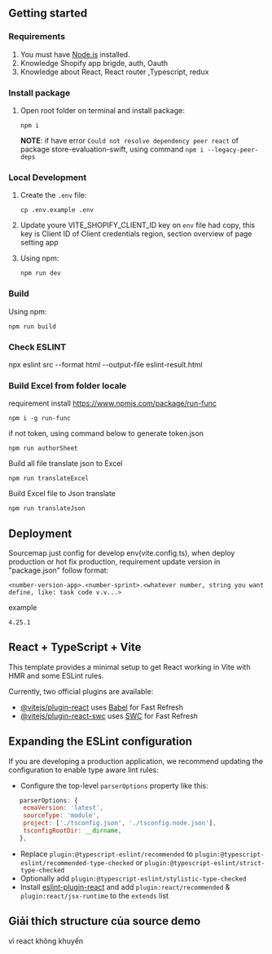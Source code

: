 ## Getting started

### Requirements

1. You must have [Node.js](https://nodejs.org/) installed.
2. Knowledge Shopify app brigde, auth, Oauth
3. Knowledge about React, React router ,Typescript, redux

### Install package

1. Open root folder on terminal and install package:

    ```shell
    npm i
    ```

    **NOTE**: if have error `Could not resolve dependency peer react` of package store-evaluation-swift, using command `npm i --legacy-peer-deps`


### Local Development

1. Create the `.env` file:

    ```shell
    cp .env.example .env
    ```
2. Update youre VITE_SHOPIFY_CLIENT_ID key on `env` file had copy, this key is Client ID of Client credentials region, section overview of page setting app

2. Using npm:

    ```shell
    npm run dev
    ```

### Build

Using npm:

```shell
npm run build
```
### Check ESLINT 

npx eslint src --format html --output-file eslint-result.html

### Build Excel from folder locale 

requirement install https://www.npmjs.com/package/run-func

```shell
npm i -g run-func
```

if not token, using command below to generate token.json
```shell
npm run authorSheet
```

Build all file translate json to Excel 
```shell
npm run translateExcel
```

Build Excel file to Json translate
```shell
npm run translateJson
```
## Deployment
Sourcemap just config for develop env(vite.config.ts), when deploy production or hot fix production, requirement update  version in "package.json" follow format:
```
<number-version-app>.<number-sprint>.<whatever number, string you want define, like: task code v.v...>
```
example
```
4.25.1
```


## React + TypeScript + Vite

This template provides a minimal setup to get React working in Vite with HMR and some ESLint rules.

Currently, two official plugins are available:

- [@vitejs/plugin-react](https://github.com/vitejs/vite-plugin-react/blob/main/packages/plugin-react/README.md) uses [Babel](https://babeljs.io/) for Fast Refresh
- [@vitejs/plugin-react-swc](https://github.com/vitejs/vite-plugin-react-swc) uses [SWC](https://swc.rs/) for Fast Refresh

## Expanding the ESLint configuration

If you are developing a production application, we recommend updating the configuration to enable type aware lint rules:

- Configure the top-level `parserOptions` property like this:

```js
   parserOptions: {
    ecmaVersion: 'latest',
    sourceType: 'module',
    project: ['./tsconfig.json', './tsconfig.node.json'],
    tsconfigRootDir: __dirname,
   },
```

- Replace `plugin:@typescript-eslint/recommended` to `plugin:@typescript-eslint/recommended-type-checked` or `plugin:@typescript-eslint/strict-type-checked`
- Optionally add `plugin:@typescript-eslint/stylistic-type-checked`
- Install [eslint-plugin-react](https://github.com/jsx-eslint/eslint-plugin-react) and add `plugin:react/recommended` & `plugin:react/jsx-runtime` to the `extends` list


## Giải thích structure của source demo

vì react không khuyến 

